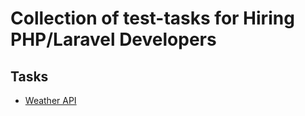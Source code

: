 # Collection of test-tasks for Hiring PHP/Laravel Developers

## Tasks
 - [Weather API](https://github.com/webly-uz/test-tasks/blob/main/weather-api-task.md)
